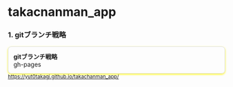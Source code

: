 # takacnanman_app

### 1. gitブランチ戦略
<a href="https://yut0takagi.github.io/takachanman_app/git%E3%83%96%E3%83%A9%E3%83%B3%E3%83%81%E6%88%A6%E7%95%A5" target="_blank" style="
  display: block;
  border: 1px solid #ddd;
  border-radius: 8px;
  padding: 12px;
  text-decoration: none;
  color: inherit;
  box-shadow: 0 2px 4px rgba(255, 247, 0, 0.89);
  ">
  <strong>gitブランチ戦略</strong><br>
  gh-pages<br>
  <small>https://yut0takagi.github.io/takachanman_app/</small>
</a>